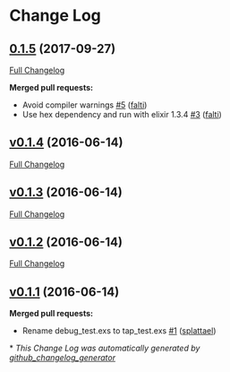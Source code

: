 # Change Log

## [0.1.5](https://github.com/eproxus/tap/tree/0.1.5) (2017-09-27)
[Full Changelog](https://github.com/eproxus/tap/compare/v0.1.4...0.1.5)

**Merged pull requests:**

- Avoid compiler warnings [\#5](https://github.com/eproxus/tap/pull/5) ([falti](https://github.com/falti))
- Use hex dependency and run with elixir 1.3.4 [\#3](https://github.com/eproxus/tap/pull/3) ([falti](https://github.com/falti))

## [v0.1.4](https://github.com/eproxus/tap/tree/v0.1.4) (2016-06-14)
[Full Changelog](https://github.com/eproxus/tap/compare/v0.1.3...v0.1.4)

## [v0.1.3](https://github.com/eproxus/tap/tree/v0.1.3) (2016-06-14)
[Full Changelog](https://github.com/eproxus/tap/compare/v0.1.2...v0.1.3)

## [v0.1.2](https://github.com/eproxus/tap/tree/v0.1.2) (2016-06-14)
[Full Changelog](https://github.com/eproxus/tap/compare/v0.1.1...v0.1.2)

## [v0.1.1](https://github.com/eproxus/tap/tree/v0.1.1) (2016-06-14)
**Merged pull requests:**

- Rename debug\_test.exs to tap\_test.exs [\#1](https://github.com/eproxus/tap/pull/1) ([splattael](https://github.com/splattael))



\* *This Change Log was automatically generated by [github_changelog_generator](https://github.com/skywinder/Github-Changelog-Generator)*